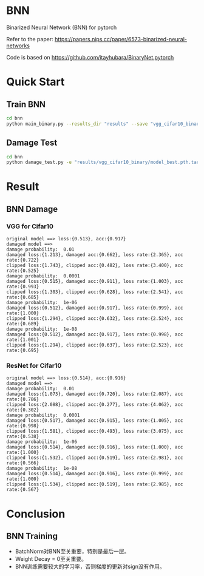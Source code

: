 # BNN
Binarized Neural Network (BNN) for pytorch

Refer to the paper: https://papers.nips.cc/paper/6573-binarized-neural-networks

Code is based on https://github.com/itayhubara/BinaryNet.pytorch



# Quick Start

## Train BNN

```bash
cd bnn
python main_binary.py --results_dir "results" --save "vgg_cifar10_binary" --model "vgg_cifar10_binary" --dataset "cifar10" --data_path "../../Datasets."
```



## Damage Test

```bash
cd bnn
python damage_test.py -e "results/vgg_cifar10_binary/model_best.pth.tar" --data_path "../../Datasets/"
```



# Result

## BNN Damage

### VGG for Cifar10

```
original model ==> loss:{0.513}, acc:{0.917}
damaged model ==>
damage probability:  0.01
damaged loss:{1.213}, damaged acc:{0.662}, loss rate:{2.365}, acc rate:{0.722}
clipped loss:{1.743}, clipped acc:{0.482}, loss rate:{3.400}, acc rate:{0.525}
damage probability:  0.0001
damaged loss:{0.515}, damaged acc:{0.911}, loss rate:{1.003}, acc rate:{0.993}
clipped loss:{1.303}, clipped acc:{0.628}, loss rate:{2.541}, acc rate:{0.685}
damage probability:  1e-06
damaged loss:{0.512}, damaged acc:{0.917}, loss rate:{0.999}, acc rate:{1.000}
clipped loss:{1.294}, clipped acc:{0.632}, loss rate:{2.524}, acc rate:{0.689}
damage probability:  1e-08
damaged loss:{0.512}, damaged acc:{0.917}, loss rate:{0.998}, acc rate:{1.001}
clipped loss:{1.294}, clipped acc:{0.637}, loss rate:{2.523}, acc rate:{0.695}
```

### ResNet for Cifar10

```
original model ==> loss:{0.514}, acc:{0.916}
damaged model ==>
damage probability:  0.01
damaged loss:{1.073}, damaged acc:{0.720}, loss rate:{2.087}, acc rate:{0.786}
clipped loss:{2.088}, clipped acc:{0.277}, loss rate:{4.062}, acc rate:{0.302}
damage probability:  0.0001
damaged loss:{0.517}, damaged acc:{0.915}, loss rate:{1.005}, acc rate:{0.998}
clipped loss:{1.581}, clipped acc:{0.493}, loss rate:{3.075}, acc rate:{0.538}
damage probability:  1e-06
damaged loss:{0.514}, damaged acc:{0.916}, loss rate:{1.000}, acc rate:{1.000}
clipped loss:{1.532}, clipped acc:{0.519}, loss rate:{2.981}, acc rate:{0.566}
damage probability:  1e-08
damaged loss:{0.514}, damaged acc:{0.916}, loss rate:{0.999}, acc rate:{1.000}
clipped loss:{1.534}, clipped acc:{0.519}, loss rate:{2.985}, acc rate:{0.567}
```



# Conclusion

## BNN Training

 - BatchNorm对BNN至关重要，特别是最后一层。
 - Weight Decay = 0至关重要。
 - BNN训练需要较大的学习率，否则梯度的更新对sign没有作用。